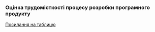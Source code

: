 ### Оцінка трудомісткості процесу розробки програмного продукту

[Посилання на таблицю](https://docs.google.com/spreadsheets/d/18JZurMMl5YEzOjE7dcrO_hfhgfqbFDPzN0SnhYWUe48/edit?usp=sharing)
